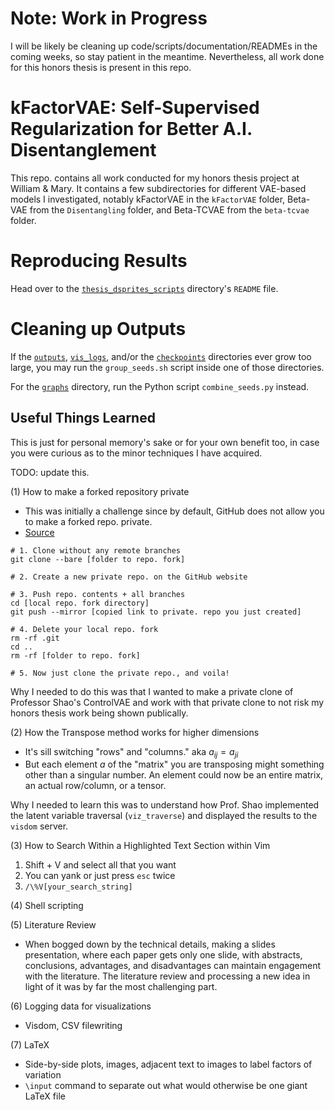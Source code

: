 # Note: Work in Progress
I will be likely be cleaning up code/scripts/documentation/READMEs in the coming weeks, so stay patient in the meantime. Nevertheless, all work done for this honors thesis is present in this repo.

# kFactorVAE: Self-Supervised Regularization for Better A.I. Disentanglement

This repo. contains all work conducted for my honors thesis project at William & Mary. It contains a few subdirectories for different VAE-based models I investigated, notably kFactorVAE in the `kFactorVAE` folder, Beta-VAE from the `Disentangling` folder, and Beta-TCVAE from the `beta-tcvae` folder.

# Reproducing Results
Head over to the [`thesis_dsprites_scripts`](./kFactorVAE/thesis_dsprites_scripts) directory's `README` file.


# Cleaning up Outputs
If the [`outputs`](./kFactorVAE/outputs), [`vis_logs`](./kFactorVAE/vis_logs), and/or the [`checkpoints`](./kFactorVAE/checkpoints) directories ever grow too large, you may run the `group_seeds.sh` script inside one of those directories. 

For the [`graphs`](./graphs) directory, run the Python script `combine_seeds.py` instead.


## Useful Things Learned

This is just for personal memory's sake or for your own benefit too, in case you were curious as to the minor techniques I have acquired. 

TODO: update this. 

(1) How to make a forked repository private

- This was initially a challenge since by default, GitHub does not allow you to make a forked repo. private. 
- [Source](https://gist.github.com/0xjac/85097472043b697ab57ba1b1c7530274)

```
# 1. Clone without any remote branches
git clone --bare [folder to repo. fork]

# 2. Create a new private repo. on the GitHub website

# 3. Push repo. contents + all branches 
cd [local repo. fork directory]
git push --mirror [copied link to private. repo you just created] 

# 4. Delete your local repo. fork
rm -rf .git
cd ..
rm -rf [folder to repo. fork]

# 5. Now just clone the private repo., and voila!

```

Why I needed to do this was that I wanted to make a private clone of Professor Shao's ControlVAE
and work with that private clone to not risk my honors thesis work being shown publically.



(2) How the Transpose method works for higher dimensions

- It's sill switching "rows" and "columns." aka $a_{ij} = a_{ji}$
- But each element $a$ of the "matrix" you are transposing might something other than a singular number. An element could now be an entire matrix, an actual row/column, or a tensor. 

Why I needed to learn this was to understand how Prof. Shao implemented the latent variable traversal (`viz_traverse`) and displayed the results to the `visdom` server.


(3) How to Search Within a Highlighted Text Section within Vim

1. Shift + V and select all that you want
2. You can yank or just press `esc` twice
3. `/\%V[your_search_string]` 

(4) Shell scripting

(5) Literature Review
- When bogged down by the technical details, making a slides presentation, where each paper gets only one slide, with abstracts, conclusions, advantages, and disadvantages can maintain engagement with the literature. The literature review and processing a new idea in light of it was by far the most challenging part. 

(6) Logging data for visualizations
- Visdom, CSV filewriting

(7) LaTeX
- Side-by-side plots, images, adjacent text to images to label factors of variation
- `\input` command to separate out what would otherwise be one giant LaTeX file
